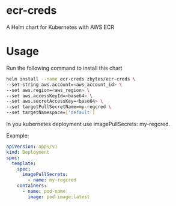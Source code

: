# ecr-creds

A Helm chart for Kubernetes with AWS ECR

# Usage

Run the following command to install this chart

```bash
helm install --name ecr-creds zbytes/ecr-creds \
--set-string aws.account=<aws_account_id> \
--set aws.region=<aws_region> \
--set aws.accessKeyId=<base64> \
--set aws.secretAccessKey=<base64> \
--set targetPullSecretName=my-regcred \
--set targetNamespace=['default']
```

In you kubernetes deployment use imagePullSecrets: my-regcred.

Example:

```yaml
apiVersion: apps/v1
kind: Deployment
spec:
  template:
    spec:
      imagePullSecrets:
        - name: my-regcred
    containers:
      - name: pod-name
        image: pod-image:latest
```